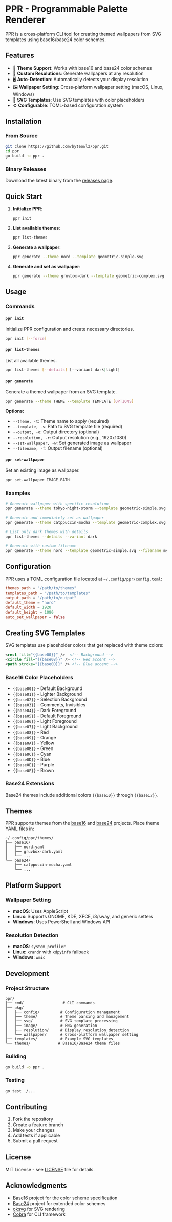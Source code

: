 # PPR - Programmable Palette Renderer

PPR is a cross-platform CLI tool for creating themed wallpapers from SVG templates using base16/base24 color schemes.

## Features

- 🎨 **Theme Support**: Works with base16 and base24 color schemes
- 📐 **Custom Resolutions**: Generate wallpapers at any resolution
- 🖥️ **Auto-Detection**: Automatically detects your display resolution
- 🖼️ **Wallpaper Setting**: Cross-platform wallpaper setting (macOS, Linux, Windows)
- 📄 **SVG Templates**: Use SVG templates with color placeholders
- ⚙️ **Configurable**: TOML-based configuration system

## Installation

### From Source

```bash
git clone https://github.com/byteowlz/ppr.git
cd ppr
go build -o ppr .
```

### Binary Releases

Download the latest binary from the [releases page](https://github.com/byteowlz/ppr/releases).

## Quick Start

1. **Initialize PPR**:
   ```bash
   ppr init
   ```

2. **List available themes**:
   ```bash
   ppr list-themes
   ```

3. **Generate a wallpaper**:
   ```bash
   ppr generate --theme nord --template geometric-simple.svg
   ```

4. **Generate and set as wallpaper**:
   ```bash
   ppr generate --theme gruvbox-dark --template geometric-complex.svg --set-wallpaper
   ```

## Usage

### Commands

#### `ppr init`
Initialize PPR configuration and create necessary directories.

```bash
ppr init [--force]
```

#### `ppr list-themes`
List all available themes.

```bash
ppr list-themes [--details] [--variant dark|light]
```

#### `ppr generate`
Generate a themed wallpaper from an SVG template.

```bash
ppr generate --theme THEME --template TEMPLATE [OPTIONS]
```

**Options:**
- `--theme, -t`: Theme name to apply (required)
- `--template, -s`: Path to SVG template file (required)
- `--output, -o`: Output directory (optional)
- `--resolution, -r`: Output resolution (e.g., 1920x1080)
- `--set-wallpaper, -w`: Set generated image as wallpaper
- `--filename, -f`: Output filename (optional)

#### `ppr set-wallpaper`
Set an existing image as wallpaper.

```bash
ppr set-wallpaper IMAGE_PATH
```

### Examples

```bash
# Generate wallpaper with specific resolution
ppr generate --theme tokyo-night-storm --template geometric-simple.svg --resolution 2560x1440

# Generate and immediately set as wallpaper
ppr generate --theme catppuccin-mocha --template geometric-complex.svg --set-wallpaper

# List only dark themes with details
ppr list-themes --details --variant dark

# Generate with custom filename
ppr generate --theme nord --template geometric-simple.svg --filename my-wallpaper.png
```

## Configuration

PPR uses a TOML configuration file located at `~/.config/ppr/config.toml`:

```toml
themes_path = "/path/to/themes"
templates_path = "/path/to/templates"
output_path = "/path/to/output"
default_theme = "nord"
default_width = 1920
default_height = 1080
auto_set_wallpaper = false
```

## Creating SVG Templates

SVG templates use placeholder colors that get replaced with theme colors:

```svg
<rect fill="{{base00}}" />  <!-- Background -->
<circle fill="{{base08}}" /> <!-- Red accent -->
<path stroke="{{base0D}}" /> <!-- Blue accent -->
```

### Base16 Color Placeholders

- `{{base00}}` - Default Background
- `{{base01}}` - Lighter Background
- `{{base02}}` - Selection Background
- `{{base03}}` - Comments, Invisibles
- `{{base04}}` - Dark Foreground
- `{{base05}}` - Default Foreground
- `{{base06}}` - Light Foreground
- `{{base07}}` - Light Background
- `{{base08}}` - Red
- `{{base09}}` - Orange
- `{{base0A}}` - Yellow
- `{{base0B}}` - Green
- `{{base0C}}` - Cyan
- `{{base0D}}` - Blue
- `{{base0E}}` - Purple
- `{{base0F}}` - Brown

### Base24 Extensions

Base24 themes include additional colors `{{base10}}` through `{{base17}}`.

## Themes

PPR supports themes from the [base16](https://github.com/chriskempson/base16) and [base24](https://github.com/Base24/base24) projects. Place theme YAML files in:

```
~/.config/ppr/themes/
├── base16/
│   ├── nord.yaml
│   ├── gruvbox-dark.yaml
│   └── ...
└── base24/
    ├── catppuccin-mocha.yaml
    └── ...
```

## Platform Support

### Wallpaper Setting

- **macOS**: Uses AppleScript
- **Linux**: Supports GNOME, KDE, XFCE, i3/sway, and generic setters
- **Windows**: Uses PowerShell and Windows API

### Resolution Detection

- **macOS**: `system_profiler`
- **Linux**: `xrandr` with `xdpyinfo` fallback
- **Windows**: `wmic`

## Development

### Project Structure

```
ppr/
├── cmd/                 # CLI commands
├── pkg/
│   ├── config/         # Configuration management
│   ├── theme/          # Theme parsing and management
│   ├── svg/            # SVG template processing
│   ├── image/          # PNG generation
│   ├── resolution/     # Display resolution detection
│   └── wallpaper/      # Cross-platform wallpaper setting
├── templates/          # Example SVG templates
└── themes/            # Base16/Base24 theme files
```

### Building

```bash
go build -o ppr .
```

### Testing

```bash
go test ./...
```

## Contributing

1. Fork the repository
2. Create a feature branch
3. Make your changes
4. Add tests if applicable
5. Submit a pull request

## License

MIT License - see [LICENSE](LICENSE) file for details.

## Acknowledgments

- [Base16](https://github.com/chriskempson/base16) project for the color scheme specification
- [Base24](https://github.com/Base24/base24) project for extended color schemes
- [oksvg](https://github.com/srwiley/oksvg) for SVG rendering
- [Cobra](https://github.com/spf13/cobra) for CLI framework